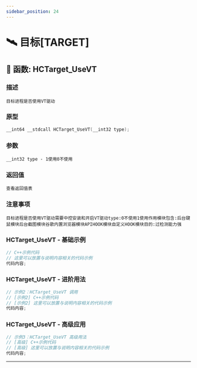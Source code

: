 ```yaml
---
sidebar_position: 24
---
```


# 🛰️ 目标[TARGET]
## 📌 函数: HCTarget_UseVT
### 描述
```
目标进程是否使用VT驱动
```
### 原型
```cpp
__int64 __stdcall HCTarget_UseVT(__int32 type);
```
### 参数
```
__int32 type - 1使用0不使用
```
### 返回值
```
查看返回值表
```
### 注意事项
```
目标进程是否使用VT驱动需要中控安装和开启VT驱动type:0不使用1使用作用模块包含:后台键鼠模块后台截图模块谷歌内置浏览器模块APIHOOK模块自定义HOOK模块目的:过检测能力强
```
### HCTarget_UseVT - 基础示例
```cpp
// C++示例代码
// 这里可以放置与说明内容相关的代码示例
代码内容;
```
### HCTarget_UseVT - 进阶用法
```cpp
// 示例2：HCTarget_UseVT 调用
// [示例2] C++示例代码
// [示例2] 这里可以放置与说明内容相关的代码示例
代码内容;
```
### HCTarget_UseVT - 高级应用
```cpp
// 示例3：HCTarget_UseVT 高级用法
// [高级] C++示例代码
// [高级] 这里可以放置与说明内容相关的代码示例
代码内容;
```

---
